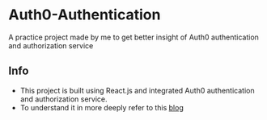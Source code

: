 # Auth0-Authentication
A practice project made by me to get better insight of Auth0 authentication and authorization service

## Info
- This project is built using React.js and integrated Auth0 authentication and authorization service.
- To understand it in more deeply refer to this [blog](https://medium.com/@jaypatel32157/using-auth0-to-secure-your-react-web-app-2d551d312d1)
